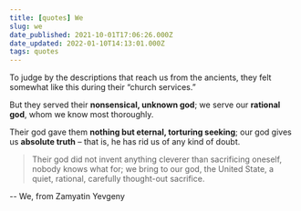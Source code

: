 ```yaml
---
title: [quotes] We
slug: we
date_published: 2021-10-01T17:06:26.000Z
date_updated: 2022-01-10T14:13:01.000Z
tags: quotes
---
```



To judge by the descriptions that reach us from the ancients, they felt somewhat like this during their “church services.” 

But they served their **nonsensical, unknown god**; we serve our **rational god**, whom we know most thoroughly.

Their god gave them **nothing but eternal, torturing seeking**; our god gives us **absolute truth** – that is, he has rid us of any kind of doubt.

> Their god did not invent anything cleverer than sacrificing oneself, nobody knows what for; we bring to our god, the United State, a quiet, rational, carefully thought-out sacrifice.

-- We, from Zamyatin Yevgeny